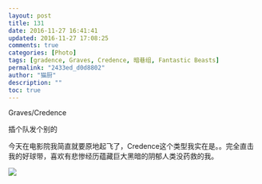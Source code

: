 ```yaml
---
layout: post
title: 131
date: 2016-11-27 16:41:41
updated: 2016-11-27 17:08:25
comments: true
categories: [Photo]
tags: [gradence, Graves, Credence, 暗巷组, Fantastic Beasts]
permalink: "2433ed_d0d8802"
author: "猫厨"
description: ""
toc: true
---
```


<p>Graves/Credence<br /></p> 
<p>插个队发个别的</p> 
<p>今天在电影院我简直就要原地起飞了，Credence这个类型我实在是。。完全直击我的好球带，喜欢有悲惨经历蕴藏巨大黑暗的阴郁人类没药救的我。</p>

![](https://nos.netease.com/imglf0/img/cVZNdzJtQk9JV2VDM0FZV2toWlV6K3N3NnVQWDZBcDBpcFd1OEljNmhGMC9FY2N5dWdZb0N3PT0.jpg)